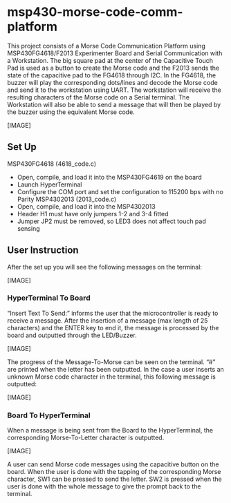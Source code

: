 # msp430-morse-code-comm-platform
This project consists of a Morse Code Communication Platform using MSP430FG4618/F2013 Experimenter Board and Serial Communication with a Workstation.  The big square pad at the center of the Capacitive Touch Pad is used as a button to create the Morse code and the F2013 sends the state of the capacitive pad to the FG4618 through I2C.  In the FG4618, the buzzer will play the corresponding dots/lines and decode the Morse code and send it to the workstation using UART.  The workstation will receive the resulting characters of the Morse code on a Serial terminal. The Workstation will also be able to send a message that will then be played by the buzzer using the equivalent Morse code. 

[IMAGE]

## Set Up

MSP430FG4618 (4618_code.c)
- Open, compile, and load it into the MSP430FG4619 on the board
- Launch HyperTerminal
- Configure the COM port and set the configuration to 115200 bps with no Parity
MSP4302013 (2013_code.c)
- Open, compile, and load it into the MSP4302013
- Header H1 must have only jumpers 1-2 and 3-4 fitted
- Jumper JP2 must be removed, so LED3 does not affect touch pad sensing

## User Instruction

After the set up you will see the following messages on the terminal:

[IMAGE]

### HyperTerminal To Board

“Insert Text To Send:” informs the user that the microcontroller is ready to receive a message.
After the insertion of a message (max length of 25 characters) and the ENTER key to end it, the message is processed by the board and outputted through the LED/Buzzer.

[IMAGE]

The progress of the Message-To-Morse can be seen on the terminal. “#” are printed when the letter has been outputted.
In the case a user inserts an unknown Morse code character in the terminal, this following message is outputted:

[IMAGE]

### Board To HyperTerminal

When a message is being sent from the Board to the HyperTerminal, the corresponding Morse-To-Letter character is outputted.

[IMAGE]

A user can send Morse code messages using the capacitive button on the board. When the user is done with the tapping of the corresponding Morse character, SW1 can be pressed to send the letter.  SW2 is pressed when the user is done with the whole message to give the prompt back to the terminal.
